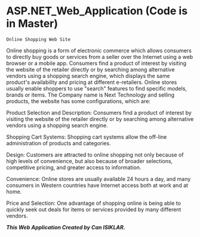  # ASP.NET_Web_Application (Code is in Master)
    Online Shopping Web Site
    
Online shopping is a form of electronic commerce which allows consumers to directly buy goods or services from a seller over the Internet using a web browser or a mobile app. Consumers find a product of interest by visiting the website of the retailer directly or by searching among alternative vendors using a shopping search engine, which displays the same product's availability and pricing at different e-retailers. Online stores usually enable shoppers to use "search" features to find specific models, brands or items. The Company name is Next Technology and selling products, the website has some configurations, which are:

Product Selection and Description: Consumers find a product of interest by visiting the website of the retailer directly or by searching among alternative vendors using a shopping search engine.

Shopping Cart Systems: Shopping cart systems allow the off-line administration of products and categories.

Design: Customers are attracted to online shopping not only because of high levels of convenience, but also because of broader selections, competitive pricing, and greater access to information.

Convenience: Online stores are usually available 24 hours a day, and many consumers in Western countries have Internet access both at work and at home.

Price and Selection: One advantage of shopping online is being able to quickly seek out deals for items or services provided by many different vendors.

***This Web Application Created by Can ISIKLAR.***

